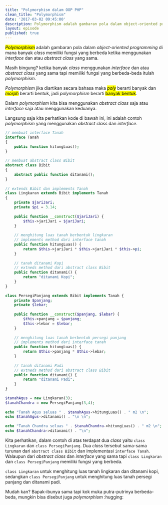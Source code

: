 ```yaml
--- 
title: "Polymorphism dalam OOP PHP" 
clean_title: "Polymorphism" 
date: '2017-03-02 09:45:00' 
description: Polymorphism adalah gambaran pola dalam object-oriented programming di mana banyak class memiliki fungsi yang berbeda ketika menggunakan interface dan atau abstract class yang sama.  
layout: episode 
published: true 
--- 
```

 
<mark><em>Polymorphism</em></mark> adalah gambaran pola dalam _object-oriented programming_ di mana banyak _class_ memiliki fungsi yang berbeda ketika menggunakan _interface_ dan atau _abstract class_ yang sama. 
 
Masih bingung? ketika banyak _class_ menggunakan _interface_ dan atau _abstract class_ yang sama tapi memiliki fungsi yang berbeda-beda itulah _polymorphism_. 
 
_Polymorphism_ jika diartikan secara bahasa maka <mark><em>poly</em></mark> berarti banyak dan <mark><em>morph</em></mark> berarti bentuk, jadi _polymorphism_ berarti <mark>banyak bentuk</mark>. 
 
Dalam _polymorphism_ kita bisa menggunakan _abstract class_ saja atau _interface_ saja atau menggunakan keduanya.  
 
Langsung saja kita perhatikan kode di bawah ini, ini adalah contoh _polymorphism_ yang menggunakan _abstract class_ dan _interface_. 
 
```php 
// membuat interface Tanah 
interface Tanah  
{ 
    public function hitungLuas(); 
} 
 
// membuat abstract class Bibit 
abstract class Bibit 
{ 
    abstract public function ditanami(); 
} 
 
// extends Bibit dan implements Tanah 
class Lingkaran extends Bibit implements Tanah  
{ 
    private $jariJari; 
    private $pi = 3.14; 
    
    public function __construct($jariJari) { 
        $this->jariJari = $jariJari; 
    } 
   
    // menghitung luas tanah berbentuk lingkaran 
    // implements method dari interface tanah 
    public function hitungLuas() { 
        return $this->jariJari * $this->jariJari * $this->pi; 
    } 
 
    // tanah ditanami Kopi 
    // extneds method dari abstract class Bibit 
    public function ditanami() { 
        return "ditanami Kopi"; 
    } 
} 
 
class PersegiPanjang extends Bibit implements Tanah { 
    private $panjang; 
    private $lebar; 
    
    public function __construct($panjang, $lebar) { 
        $this->panjang = $panjang; 
        $this->lebar = $lebar; 
    } 
   
    // menghitung luas tanah berbentuk persegi panjang 
    // implements method dari interface tanah 
    public function hitungLuas() { 
        return $this->panjang * $this->lebar; 
    } 
 
    // tanah ditanami Padi 
    // extneds method dari abstract class Bibit 
    public function ditanami() { 
        return "ditanami Padi"; 
    } 
} 
 
$tanahAgus = new Lingkaran(3); 
$tanahChandra = new PersegiPanjang(3,4); 
 
echo "Tanah Agus seluas " . $tanahAgus->hitungLuas() . " m2 \n"; 
echo $tanahAgus->ditanami() . "\n \n"; 
 
echo "Tanah Chandra seluas " . $tanahChandra->hitungLuas() . " m2 \n"; 
echo $tanahChandra->ditanami() . "\n"; 
``` 
 
Kita perhatikan, dalam contoh di atas terdapat dua _class_ yaitu `class Lingkaran` dan `class PersegiPanjang`. Dua _class_ tersebut sama-sama turunan dari `abstract class Bibit` dan implementasi `interface Tanah`. Walaupun dari _abstract class_ dan _interface_ yang sama tapi `class Lingkaran` dan `class PersegiPanjang` memiliki fungsi yang berbeda. 
 
`class Lingkaran` untuk menghitung luas tanah lingkaran dan ditanami kopi, sedangkan `class PersegiPanjang` untuk menghitung luas tanah persegi panjang dan ditanami padi. 
 
Mudah kan? Bapak-ibunya sama tapi kok muka putra-putrinya berbeda-beda, mungkin bisa disebut juga _polymorphism_ :hugging: